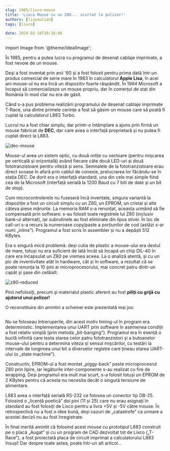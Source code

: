 ```yaml
---
slug: 1985/lixco-mouse
title: 'Lixco Mouse cu un Z80... scurtat la polizor!'
authors: [lixpaulian]
tags: [lixco]

date: 2024-02-18T20:28:00
---
```


import Image from '@theme/IdealImage';

În 1985, pentru a putea lucra cu programul de desenat cablaje imprimate,
a fost nevoie de un mouse.

<!-- truncate -->

Deși a fost inventat prin anii '60 și a fost folosit pentru prima dată într-un produs comercial
de serie mare în 1983 în calculatorul **Apple Lisa**, în acei ani mouse-ul nu era încă un dispozitiv
foarte răspândit. În 1984 Microsoft a început să comercializeze un mouse propriu, dar în comerțul de stat din România în mod clar nu era de găsit.

Când s-a pus problema realizării programului de desenat cablaje imprimate T-Race, una dintre primele
cerințe a fost să găsim un mouse care să poată fi cuplat la calculatorul L883 Turbo.

Lucrul nu a fost chiar simplu, dar printr-o întâmplare a ajuns prin firmă un mouse fabricat de **DEC**,
dar care avea o interfață proprietară și nu putea fi cuplat direct la L883.

![dec-mouse](https://cronica-it.github.io/imagini/1985/lixco-mouse/dec-round-mouse.jpg)

Mouse-ul avea un sistem optic, cu două rotițe cu sectoare (pentru mișcarea pe verticală și orizontală) având fiecare câte două LED-uri și două fototranzistoare pentru viteză și sens. Semnalele de la fototranzistoare erau direct scoase în afară prin cablul de conexie, prelucrarea lor făcându-se în stația DEC. De dorit era o interfață standard, una din cele mai simple fiind cea de la Microsoft (interfață serială la 1200 Baud cu 7 biti de date și un bit de stop).

Cum microcontrolerele nu fuseseră încă inventate, singura variantă la dispoziție a fost un circuit simplu cu un Z80, un EPROM, un cristal și alte câteva piese mărunte. La memoria RAM s-a renunțat, aceasta urmând să fie compensată prin software: s-au folosit toate registrele lui Z80 (inclusiv bank-ul alternat), iar subrutinele au fost eliminate din lipsa stivei. În loc de call-uri s-a recurs la numeroase copy/paste a porțiunilor de cod (astăzi s-ar numi „inline”). Programul a fost scris în assembler și nu a depășit 512 KBytes.

Era o singură _mică_ problemă: deși cutia de plastic a mouse-ului era destul de mare, totuși nu era suficient de lată încât să încapă un chip DIL-40 în care era încapsulat un Z80 pe vremea aceea. La o analiză atentă, și cu un pic de inventivitate atât în hardware, cât și în software, a rezultat că se poate renunța la 10 pini ai microprocesorului, mai concret patru dintr-un capăt și șase din celălalt:

![z80-reduced](https://cronica-it.github.io/imagini/1985/lixco-mouse/z80-reduced.png)

Pinii nefolosiți, precum și materialul plastic aferent au fost **piliți cu grijă cu ajutorul unui polizor!**

O reconstituire din amintiri a schemei este prezentată mai jos:

<a href="https://cronica-it.github.io/imagini/1985/lixco-mouse/z80-mouse-sch.pdf"><Image img="https://cronica-it.github.io/imagini/1985/lixco-mouse/z80-mouse-sch.pdf" /></a>

Nu se foloseau întreruperile, din acest motiv timing-ul în program era deterministic. Implementarea unui UART prin software în asemenea condiții a fost relativ simplă (prin metoda „bit-banging”). Programul era în esență o buclă infinită care testa starea celor patru fototranzistori și a butoanelor mouse-ului pentru a determina viteza și sensul mișcărilor, cu testări la intervale de lungimea unui bit a diverselor registre care țineau starea UART-ului (o „state machine”).

Constructiv, EPROM-ul a fost montat „piggy-back” peste microprocesrul Z80 prin lipire, iar legăturile inter-componente s-au realizat cu fire de wrapping. Deși programul era mult mai scurt, s-a folosit totuși un EPROM de 2 KBytes pentru că acesta nu necesita decât o singură tensiune de alimentare.

L883 avea o interfață serială RS-232 ce folosea un conector tip DB-25. Folosind o „licență poetică” doi pini (11 și 25) care nu erau asignați în standard au fost folosiți de Lixco pentru a livra +5V și -5V către mouse. În retrospectivă nu a fost o idee bună, deși cazuri de „catastrofe” ca urmare a acestei decizii nu au fost înregistrate.

În final merită amintit că folosind acest mouse cu prototipul L883 construit pe o placă „Augat” și cu un program de CAD dezvoltat tot de Lixco („T-Race”), a fost proiectată placa de circuit imprimat a calculatorului L883 însuși! Dar despre toate astea, poate într-un alt articol...
